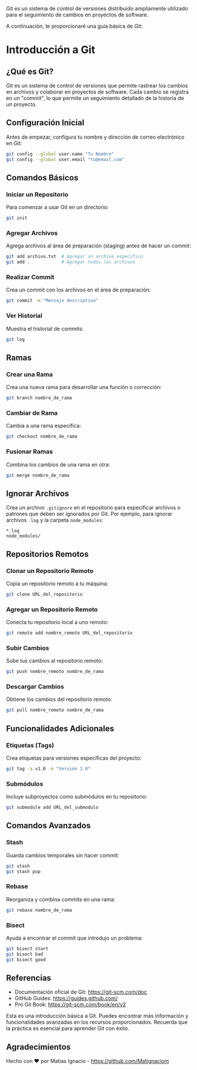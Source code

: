 Git es un sistema de control de versiones distribuido ampliamente utilizado para el seguimiento de cambios en proyectos de software.

A continuación, te proporcionaré una guía básica de Git:

# Introducción a Git

## ¿Qué es Git?
Git es un sistema de control de versiones que permite rastrear los cambios en archivos y colaborar en proyectos de software. Cada cambio se registra en un "commit", lo que permite un seguimiento detallado de la historia de un proyecto.

## Configuración Inicial
Antes de empezar, configura tu nombre y dirección de correo electrónico en Git:

```bash
git config --global user.name "Tu Nombre"
git config --global user.email "tu@email.com"
```

## Comandos Básicos

### Iniciar un Repositorio
Para comenzar a usar Git en un directorio:

```bash
git init
```

### Agregar Archivos
Agrega archivos al área de preparación (staging) antes de hacer un commit:

```bash
git add archivo.txt  # Agregar un archivo específico
git add .            # Agregar todos los archivos
```

### Realizar Commit
Crea un commit con los archivos en el área de preparación:

```bash
git commit -m "Mensaje descriptivo"
```

### Ver Historial
Muestra el historial de commits:

```bash
git log
```

## Ramas

### Crear una Rama
Crea una nueva rama para desarrollar una función o corrección:

```bash
git branch nombre_de_rama
```

### Cambiar de Rama
Cambia a una rama específica:

```bash
git checkout nombre_de_rama
```

### Fusionar Ramas
Combina los cambios de una rama en otra:

```bash
git merge nombre_de_rama
```

## Ignorar Archivos

Crea un archivo `.gitignore` en el repositorio para especificar archivos o patrones que deben ser ignorados por Git. Por ejemplo, para ignorar archivos `.log` y la carpeta `node_modules`:

```
*.log
node_modules/
```

## Repositorios Remotos

### Clonar un Repositorio Remoto
Copia un repositorio remoto a tu máquina:

```bash
git clone URL_del_repositorio
```

### Agregar un Repositorio Remoto
Conecta tu repositorio local a uno remoto:

```bash
git remote add nombre_remoto URL_del_repositorio
```

### Subir Cambios
Sube tus cambios al repositorio remoto:

```bash
git push nombre_remoto nombre_de_rama
```

### Descargar Cambios
Obtiene los cambios del repositorio remoto:

```bash
git pull nombre_remoto nombre_de_rama
```

## Funcionalidades Adicionales

### Etiquetas (Tags)
Crea etiquetas para versiones específicas del proyecto:

```bash
git tag -a v1.0 -m "Versión 1.0"
```

### Submódulos
Incluye subproyectos como submódulos en tu repositorio:

```bash
git submodule add URL_del_submodulo
```

## Comandos Avanzados

### Stash
Guarda cambios temporales sin hacer commit:

```bash
git stash
git stash pop
```

### Rebase
Reorganiza y combina commits en una rama:

```bash
git rebase nombre_de_rama
```

### Bisect
Ayuda a encontrar el commit que introdujo un problema:

```bash
git bisect start
git bisect bad
git bisect good
```

## Referencias

- Documentación oficial de Git: https://git-scm.com/doc
- GitHub Guides: https://guides.github.com/
- Pro Git Book: https://git-scm.com/book/en/v2

Esta es una introducción básica a Git. Puedes encontrar más información y funcionalidades avanzadas en los recursos proporcionados. Recuerda que la práctica es esencial para aprender Git con éxito.

## Agradecimientos

Hecho con ❤️ por Matias Ignacio - https://github.com/Matignaciom
